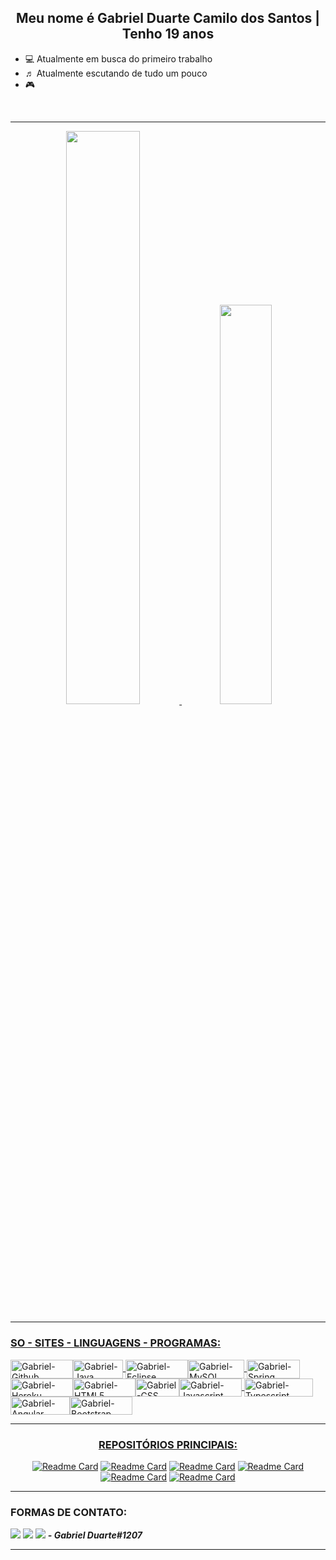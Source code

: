 <div align="center"><h2> Meu nome é Gabriel Duarte Camilo dos Santos | Tenho 19 anos </h2></div>

- 💻 Atualmente em busca do primeiro trabalho
- ♬ Atualmente escutando de tudo um pouco
- 🎮

<br>
<hr>
<div align="center">
  <a href="https://github.com/GDuart4002">
  <img width="48.5%" 
   src="https://github-readme-stats.vercel.app/api?PAT_1&username=GDuart4002&show_icons=true&theme=slateorange&include_all_commits=true&count_private=true"/>
  <img width="40.5%" src="https://github-readme-stats.vercel.app/api/top-langs/?PAT_1&username=GDuart4002&layout=compact&langs_count=7&theme=slateorange"/>
</div>
 
---------------------------------------------------------------------------------------------------------------------------------------------------------------------
### SO - SITES - LINGUAGENS - PROGRAMAS:
<img align="center" alt="Gabriel-Github" height="30" width="100" src="https://img.shields.io/badge/GitHub-100000?style=for-the-badge&logo=github&logoColor=white"><img align="center" alt="Gabriel-Java" height="30" width="80" src="https://img.shields.io/badge/Java-ED8B00?style=for-the-badge&logo=java&logoColor=white">  <img align="center" alt="Gabriel-Eclipse" height="30" width="100" src="https://img.shields.io/badge/Eclipse-2C2255?style=for-the-badge&logo=eclipse&logoColor=white"><img align="center" alt="Gabriel-MySQL" height="30" width="90" src="https://img.shields.io/badge/MySQL-005C84?style=for-the-badge&logo=mysql&logoColor=white">  <img align="center" alt="Gabriel-Spring" height="30" width="85" src="https://img.shields.io/badge/Spring-6DB33F?style=for-the-badge&logo=spring&logoColor=white"> <img align="center" alt="Gabriel-Heroku" height="29" width="100" src="https://img.shields.io/badge/Heroku-430098?style=for-the-badge&logo=heroku&logoColor=white"><img align="center" alt="Gabriel-HTML5" height="29" width="100" src="https://img.shields.io/badge/HTML5-E34F26?style=for-the-badge&logo=html5&logoColor=white"><img align="center" alt="Gabriel-CSS" height="29" width="70" src="https://img.shields.io/badge/CSS-239120?&style=for-the-badge&logo=css3&logoColor=white"><img align="center" alt="Gabriel-Javascript" height="29" width="100" src="https://img.shields.io/badge/JavaScript-F7DF1E?style=for-the-badge&logo=javascript&logoColor=black"> <img align="center" alt="Gabriel-Typescript" height="29" width="110" src="https://img.shields.io/badge/TypeScript-007ACC?style=for-the-badge&logo=typescript&logoColor=white"><img align="center" alt="Gabriel-Angular" height="29" width="95" src="https://img.shields.io/badge/Angular-DD0031?style=for-the-badge&logo=angular&logoColor=white"><img align="center" alt="Gabriel-Bootstrap" height="29" width="100" src="https://img.shields.io/badge/Bootstrap-563D7C?style=for-the-badge&logo=bootstrap&logoColor=white">
 
---------------------------------------------------------------------------------------------------------------------------------------------------------------------
<div align="center">
 <h3> REPOSITÓRIOS PRINCIPAIS: </h3>

[![Readme Card](https://github-readme-stats.vercel.app/api/pin/?username=GDuart4002&show_icons=true&theme=slateorange&repo=BlogPessoalFront)](https://github.com/GDuart4002/BlogPessoalFront)
[![Readme Card](https://github-readme-stats.vercel.app/api/pin/?username=GDuart4002&show_icons=true&theme=slateorange&repo=BlogPessoal)](https://github.com/GDuart4002/BlogPessoal)
[![Readme Card](https://github-readme-stats.vercel.app/api/pin/?username=GDuart4002&show_icons=true&theme=slateorange&repo=FundamentosWeb)](https://github.com/GDuart4002/FundamentosWeb)
[![Readme Card](https://github-readme-stats.vercel.app/api/pin/?username=GDuart4002&show_icons=true&theme=slateorange&repo=BootstrapSite)](https://github.com/GDuart4002/BootstrapSite)
[![Readme Card](https://github-readme-stats.vercel.app/api/pin/?username=ProjetoAvancar&show_icons=true&theme=slateorange&repo=frontend)](https://github.com/ProjetoAvancar/frontend)
[![Readme Card](https://github-readme-stats.vercel.app/api/pin/?username=ProjetoAvancar&show_icons=true&theme=slateorange&repo=backend)](https://github.com/ProjetoAvancar/backend)
</div>
 
---------------------------------------------------------------------------------------------------------------------------------------------------------------------
### FORMAS DE CONTATO:
<a href = "mailto:gabriel.d.c.s.master@gmail.com"><img src="https://img.shields.io/badge/Gmail-D14836?style=for-the-badge&logo=gmail&logoColor=white" target="_blank"></a>
<a href = "https://www.linkedin.com/in/gabriel-duarte-aa042b234" target="_blank"><img src="https://img.shields.io/badge/-LinkedIn-%230077B5?style=for-the-badge&logo=linkedin&logoColor=white" target="_blank"></a>
<a href = "Gabriel Duarte#1207"><img src="https://img.shields.io/badge/Discord-7289DA?style=for-the-badge&logo=discord&logoColor=white"></a> ***- Gabriel Duarte#1207***
 
---------------------------------------------------------------------------------------------------------------------------------------------------------------------